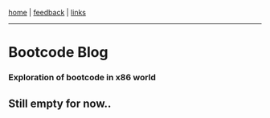 [home](/) | [feedback](/feedback) | [links](/links)

-----------------------------------------------------------------------------

# Bootcode Blog
### Exploration of bootcode in x86 world
## Still empty for now..


